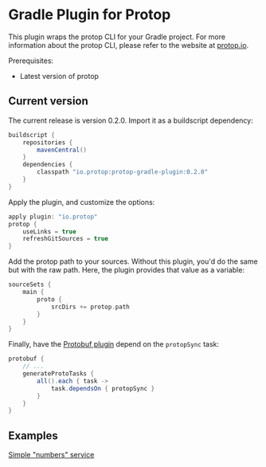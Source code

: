 # Gradle Plugin for Protop

This plugin wraps the protop CLI for your Gradle project.
For more information about the protop CLI, please refer to the website at [protop.io](https://protop.io).

Prerequisites:
- Latest version of protop

## Current version

The current release is version 0.2.0. Import it as a buildscript dependency:

```groovy
buildscript {
    repositories {
        mavenCentral()
    }
    dependencies {
        classpath "io.protop:protop-gradle-plugin:0.2.0"
    }
}
```

Apply the plugin, and customize the options:

```groovy
apply plugin: "io.protop"
protop {
    useLinks = true
    refreshGitSources = true
}
```

Add the protop path to your sources. Without this plugin, you'd do the same but
with the raw path. Here, the plugin provides that value as a variable:

```groovy
sourceSets {
    main {
        proto {
            srcDirs += protop.path
        }
    }
}
```

Finally, have the [Protobuf plugin](https://github.com/google/protobuf-gradle-plugin) depend on the `protopSync` task:

```groovy
protobuf {
    // ...
    generateProtoTasks {
        all().each { task ->
            task.dependsOn { protopSync }
        }
    }
}
```

## Examples

[Simple "numbers" service](https://github.com/protop-io/numbers-service)
